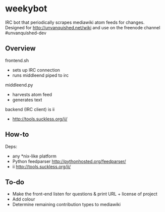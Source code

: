 weekybot
========

IRC bot that periodically scrapes mediawiki atom feeds for changes.  Designed for http://unvanquished.net/wiki and use on the freenode channel #unvanquished-dev

Overview
--------
frontend.sh
 * sets up IRC connection
 * runs middleend piped to irc

middleend.py
 * harvests atom feed
 * generates text
 
backend (IRC client) is ii 
 * http://tools.suckless.org/ii/

How-to
------
Deps:
* any *nix-like platform
* Python feedparser http://pythonhosted.org/feedparser/
* ii http://tools.suckless.org/ii/


To-do
-----
* Make the front-end listen for questions & print URL + license of project
* Add colour
* Determine remaining contribution types to mediawiki
